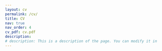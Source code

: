 ```yaml
---
layout: cv
permalink: /cv/
title: CV
nav: true
nav_order: 4
cv_pdf: cv.pdf
description: 
# description: This is a description of the page. You can modify it in 'pages/_cv.md'. You can also change or remove the top pdf download button.
---
```

